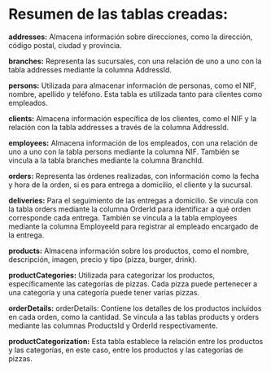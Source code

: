# Resumen de las tablas creadas:

**addresses:** Almacena información sobre direcciones, como la dirección, código postal, ciudad y provincia.

**branches:** Representa las sucursales, con una relación de uno a uno con la tabla addresses mediante la columna AddressId.

**persons:** Utilizada para almacenar información de personas, como el NIF, nombre, apellido y teléfono. Esta tabla es utilizada tanto para clientes como empleados.

**clients:** Almacena información específica de los clientes, como el NIF y la relación con la tabla addresses a través de la columna AddressId.

**employees:** Almacena información de los empleados, con una relación de uno a uno con la tabla persons mediante la columna NIF. También se vincula a la tabla branches mediante la columna BranchId.

**orders:** Representa las órdenes realizadas, con información como la fecha y hora de la orden, si es para entrega a domicilio, el cliente y la sucursal.

**deliveries:** Para el seguimiento de las entregas a domicilio. Se vincula con la tabla orders mediante la columna OrderId para identificar a qué orden corresponde cada entrega. También se vincula a la tabla employees mediante la columna EmployeeId para registrar al empleado encargado de la entrega.

**products:** Almacena información sobre los productos, como el nombre, descripción, imagen, precio y tipo (pizza, burger, drink).

**productCategories:** Utilizada para categorizar los productos, específicamente las categorías de pizzas. Cada pizza puede pertenecer a una categoría y una categoría puede tener varias pizzas.

**orderDetails:** orderDetails: Contiene los detalles de los productos incluidos en cada orden, como la cantidad. Se vincula a las tablas products y orders mediante las columnas ProductsId y OrderId respectivamente.

**productCategorization:** Esta tabla establece la relación entre los productos y las categorías, en este caso, entre los productos y las categorías de pizzas.